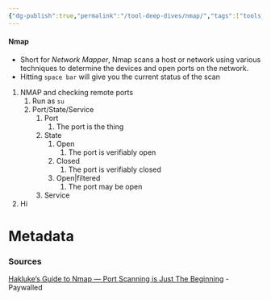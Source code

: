 ```yaml
---
{"dg-publish":true,"permalink":"/tool-deep-dives/nmap/","tags":["tools_soc"]}
---
```


#### Nmap
- Short for *Network Mapper*, Nmap scans a host or network using various techniques to determine the devices and open ports on the network.
- Hitting `space bar` will give you the current status of the scan

1. NMAP and checking remote ports
	1. Run as `su`
	2. Port/State/Service
		1. Port
			1. The port is the thing
		2. State
			1. Open
				1. The port is verifiably open
			2. Closed
				1. The port is verifiably closed
			3. Open|filtered
				1. The port may be open
		3. Service
2. Hi




# Metadata

### Sources
[Hakluke’s Guide to Nmap — Port Scanning is Just The Beginning](https://hakluke.medium.com/haklukes-guide-to-nmap-port-scanning-is-just-the-beginning-25d971692fdb) - Paywalled